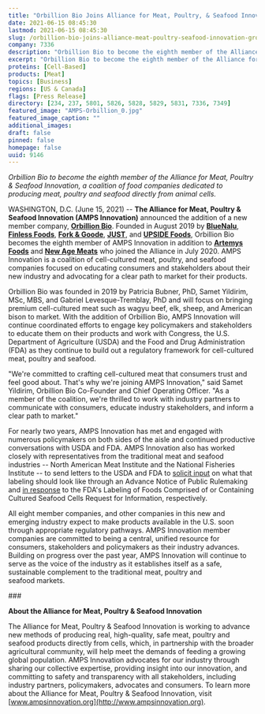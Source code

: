 ```yaml
---
title: "Orbillion Bio Joins Alliance for Meat, Poultry, & Seafood Innovation, Group Grows to Eight Members"
date: 2021-06-15 08:45:30
lastmod: 2021-06-15 08:45:30
slug: /orbillion-bio-joins-alliance-meat-poultry-seafood-innovation-group-grows-eight-members
company: 7336
description: "Orbillion Bio to become the eighth member of the Alliance for Meat, Poultry & Seafood Innovation, a coalition of food companies dedicated to producing meat, poultry and seafood directly from animal cells."
excerpt: "Orbillion Bio to become the eighth member of the Alliance for Meat, Poultry & Seafood Innovation, a coalition of food companies dedicated to producing meat, poultry and seafood directly from animal cells."
proteins: [Cell-Based]
products: [Meat]
topics: [Business]
regions: [US & Canada]
flags: [Press Release]
directory: [234, 237, 5801, 5826, 5828, 5829, 5831, 7336, 7349]
featured_image: "AMPS-Orbillion_0.jpg"
featured_image_caption: ""
additional_images:
draft: false
pinned: false
homepage: false
uuid: 9146
---
```

*Orbillion Bio to become the eighth member of the Alliance for Meat,
Poultry & Seafood Innovation, a coalition of food companies dedicated to
producing meat, poultry and seafood directly from animal cells.*

WASHINGTON, D.C. (June 15, 2021) -- **The Alliance for Meat, Poultry &
Seafood Innovation (AMPS Innovation)** announced the addition of a new
member company, [**Orbillion Bio**](https://www.orbillion.com/). Founded
in August 2019 by [**BlueNalu**](https://www.bluenalu.com/), [**Finless
Foods**](https://finlessfoods.com/), [**Fork &
Goode**](https://www.forkandgoode.com/),
[**JUST**](https://www.ju.st/en-us), and [**UPSIDE
Foods**](https://www.upsidefoods.com/), Orbillion Bio becomes the eighth
member of AMPS Innovation in addition to **[Artemys
Foods](https://artemysfoods.com/)** and **[New Age
Meats](https://www.newagemeats.com/)** who joined the Alliance in July
2020. AMPS Innovation is a coalition of cell-cultured meat, poultry, and
seafood companies focused on educating consumers and stakeholders about
their new industry and advocating for a clear path to market for
their products.

Orbillion Bio was founded in 2019 by Patricia Bubner, PhD, Samet
Yildirim, MSc, MBS, and Gabriel Levesque-Tremblay, PhD and will focus on
bringing premium cell-cultured meat such as wagyu beef, elk, sheep, and
American bison to market. With the addition of Orbillion Bio, AMPS
Innovation will continue coordinated efforts to engage key policymakers
and stakeholders to educate them on their products and work with
Congress, the U.S. Department of Agriculture (USDA) and the Food and
Drug Administration (FDA) as they continue to build out a regulatory
framework for cell-cultured meat, poultry and seafood.

"We're committed to crafting cell-cultured meat that consumers trust and
feel good about. That's why we're joining AMPS Innovation," said Samet
Yildirim, Orbillion Bio Co-Founder and Chief Operating Officer. "As a
member of the coalition, we're thrilled to work with industry partners
to communicate with consumers, educate industry stakeholders, and inform
a clear path to market."

For nearly two years, AMPS Innovation has met and engaged with numerous
policymakers on both sides of the aisle and continued productive
conversations with USDA and FDA. AMPS Innovation also has worked closely
with representatives from the traditional meat and seafood industries --
North American Meat Institute and the National Fisheries Institute -- to
send letters to the USDA and FDA to [solicit
input](https://ampsinnovation.org/amps-innovation-and-nami-letter-to-fsis/)
on what that labeling should look like through an Advance Notice of
Public Rulemaking and [in
response](https://ampsinnovation.org/nfi-ampsinnovation-fda-comments-030821/)
to the FDA's Labeling of Foods Comprised of or Containing Cultured
Seafood Cells Request for Information, respectively.

All eight member companies, and other companies in this new and emerging
industry expect to make products available in the U.S. soon through
appropriate regulatory pathways. AMPS Innovation member companies are
committed to being a central, unified resource for consumers,
stakeholders and policymakers as their industry advances. Building on
progress over the past year, AMPS Innovation will continue to serve as
the voice of the industry as it establishes itself as a safe,
sustainable complement to the traditional meat, poultry and
seafood markets.

\###

**About the Alliance for Meat, Poultry & Seafood Innovation**

The Alliance for Meat, Poultry & Seafood Innovation is working to
advance new methods of producing real, high-quality, safe meat, poultry
and seafood products directly from cells, which, in partnership with the
broader agricultural community, will help meet the demands of feeding a
growing global population. AMPS Innovation advocates for our industry
through sharing our collective expertise, providing insight into our
innovation, and committing to safety and transparency with all
stakeholders, including industry partners, policymakers, advocates and
consumers. To learn more about the Alliance for Meat, Poultry & Seafood
Innovation, visit
[www.ampsinnovation.org](http://www.ampsinnovation.org).
